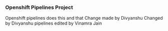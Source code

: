 ### Openshift Pipelines Project

Openshift pipelines does this and that
Change made by Divyanshu
Changed by Divyanshu
pipelines
edited by Vinamra Jain

